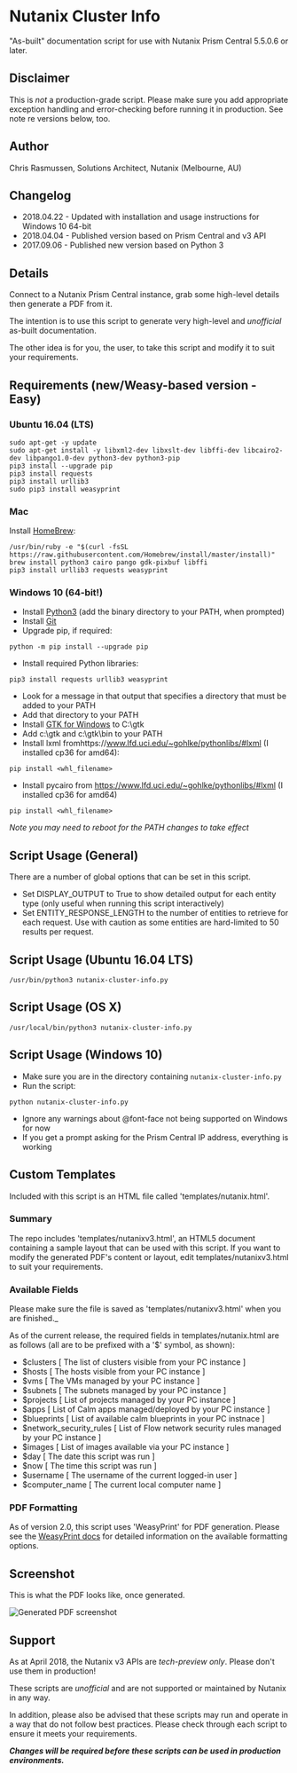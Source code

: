 # Nutanix Cluster Info

"As-built" documentation script for use with Nutanix Prism Central 5.5.0.6 or later.

## Disclaimer

This is *not* a production-grade script.  Please make sure you add appropriate exception handling and error-checking before running it in production.  See note re versions below, too.

## Author

Chris Rasmussen, Solutions Architect, Nutanix (Melbourne, AU)

## Changelog

- 2018.04.22 - Updated with installation and usage instructions for Windows 10 64-bit
- 2018.04.04 - Published version based on Prism Central and v3 API
- 2017.09.06 - Published new version based on Python 3

## Details

Connect to a Nutanix Prism Central instance, grab some high-level details then generate a PDF from it.

The intention is to use this script to generate very high-level and *unofficial* as-built documentation.

The other idea is for you, the user, to take this script and modify it to suit your requirements.

## Requirements (new/Weasy-based version - Easy)

### Ubuntu 16.04 (LTS)

```
sudo apt-get -y update
sudo apt-get install -y libxml2-dev libxslt-dev libffi-dev libcairo2-dev libpango1.0-dev python3-dev python3-pip
pip3 install --upgrade pip
pip3 install requests
pip3 install urllib3
sudo pip3 install weasyprint
```

### Mac

Install [HomeBrew](https://brew.sh/):

```
/usr/bin/ruby -e "$(curl -fsSL https://raw.githubusercontent.com/Homebrew/install/master/install)"
brew install python3 cairo pango gdk-pixbuf libffi
pip3 install urllib3 requests weasyprint
```
### Windows 10 (64-bit!)

- Install [Python3](https://www.python.org/downloads/windows/) (add the binary directory to your PATH, when prompted)
- Install [Git](https://git-scm.com/download/win)
- Upgrade pip, if required:

```
python -m pip install --upgrade pip
```

- Install required Python libraries:

```
pip3 install requests urllib3 weasyprint
```

- Look for a message in that output that specifies a directory that must be added to your PATH
- Add that directory to your PATH
- Install [GTK for Windows](https://github.com/tschoonj/GTK-for-Windows-Runtime-Environment-Installer/releases) to C:\gtk
- Add c:\gtk and c:\gtk\bin to your PATH
- Install lxml fromhttps://www.lfd.uci.edu/~gohlke/pythonlibs/#lxml (I installed cp36 for amd64):

```
pip install <whl_filename>
```

- Install pycairo from https://www.lfd.uci.edu/~gohlke/pythonlibs/#lxml (I installed cp36 for amd64)

```
pip install <whl_filename>
```

*Note you may need to reboot for the PATH changes to take effect*

## Script Usage (General)

There are a number of global options that can be set in this script.

- Set DISPLAY_OUTPUT to True to show detailed output for each entity type (only useful when running this script interactively)
- Set ENTITY_RESPONSE_LENGTH to the number of entities to retrieve for each request.  Use with caution as some entities are hard-limited to 50 results per request.

## Script Usage (Ubuntu 16.04 LTS)

```
/usr/bin/python3 nutanix-cluster-info.py
```

## Script Usage (OS X)

```
/usr/local/bin/python3 nutanix-cluster-info.py
```

## Script Usage (Windows 10)

- Make sure you are in the directory containing `nutanix-cluster-info.py`
- Run the script:

```
python nutanix-cluster-info.py
```

- Ignore any warnings about @font-face not being supported on Windows for now
- If you get a prompt asking for the Prism Central IP address, everything is working

## Custom Templates

Included with this script is an HTML file called 'templates/nutanix.html'.

### Summary

The repo includes 'templates/nutanixv3.html', an HTML5 document containing a sample layout that can be used with this script.  If you want to modify the generated PDF's content or layout, edit templates/nutanixv3.html to suit your requirements.

### Available Fields

Please make sure the file is saved as 'templates/nutanixv3.html' when you are finished._

As of the current release, the required fields in templates/nutanix.html are as follows (all are to be prefixed with a '$' symbol, as shown):

-   $clusters                   [ The list of clusters visible from your PC instance ]
-   $hosts                      [ The hosts visible from your PC instance ]
-   $vms                        [ The VMs managed by your PC instance ]
-   $subnets                    [ The subnets managed by your PC instance ]
-   $projects                   [ List of projects managed by your PC instance ]
-   $apps                       [ List of Calm apps managed/deployed by your PC instance ]
-   $blueprints                 [ List of available calm blueprints in your PC instnace ]
-   $network_security_rules     [ List of Flow network security rules managed by your PC instance ]
-   $images                     [ List of images available via your PC instance ]
-   $day                        [ The date this script was run ]
-   $now                        [ The time this script was run ]
-   $username                   [ The username of the current logged-in user ]
-   $computer_name               [ The current local computer name ]

### PDF Formatting

As of version 2.0, this script uses 'WeasyPrint' for PDF generation.  Please see the [WeasyPrint docs](http://weasyprint.readthedocs.io/en/latest) for detailed information on the available formatting options.

## Screenshot

This is what the PDF looks like, once generated.

![Generated PDF screenshot](https://github.com/digitalformula/nutanix-cluster-info/raw/master/screenshot-pdf.png)

## Support

As at April 2018, the Nutanix v3 APIs are *tech-preview only*.  Please don't use them in production!

These scripts are *unofficial* and are not supported or maintained by Nutanix in any way.

In addition, please also be advised that these scripts may run and operate in a way that do not follow best practices.  Please check through each script to ensure it meets your requirements.

***Changes will be required before these scripts can be used in production environments.***
